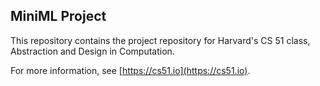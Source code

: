 
## MiniML Project

This repository contains the project repository for Harvard's
CS 51 class, Abstraction and Design in Computation.

For more information, see [https://cs51.io](https://cs51.io). 
